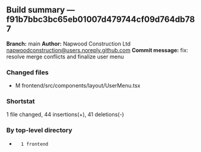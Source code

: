 ## Build summary — f91b7bbc3bc65eb01007d479744cf09d764db787

**Branch:** main **Author:** Napwood Construction Ltd <napwoodconstruction@users.noreply.github.com>
**Commit message:** fix: resolve merge conflicts and finalize user menu

### Changed files

- M frontend/src/components/layout/UserMenu.tsx

### Shortstat

1 file changed, 44 insertions(+), 41 deletions(-)

### By top-level directory

-       1 frontend
